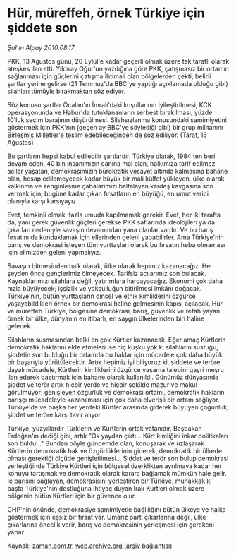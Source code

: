 # Hür, müreffeh, örnek Türkiye için şiddete son

*Şahin Alpay 2010.08.17*

<td class="columnist-detail">
<p>PKK, 13 Ağustos günü, 20 Eylül'e kadar geçerli olmak üzere tek taraflı olarak ateşkes ilan etti. Yıldıray Oğur'un yazdığına göre PKK, çatışmasız bir ortamın sağlanması için güçlerini çatışma ihtimali olan bölgelerden çekti; belirli şartlar yerine gelirse (21 Temmuz'da BBC'ye yaptığı açıklamada olduğu gibi) silahları tümüyle bırakmaktan söz ediyor.</p>
<p>
<div id="haberMetinDiv">
<p>Söz konusu şartlar Öcalan'ın İmralı'daki koşullarının iyileştirilmesi, KCK operasyonunda ve Habur'da tutuklananların serbest bırakılması, yüzde 10'luk seçim barajının düşürülmesi. Silahsızlanma konusundaki samimiyetini göstermek için PKK'nın (geçen ay BBC'ye söylediği gibi) bir grup militanını Birleşmiş Milletler'e teslim edebileceğinden de söz ediliyor. (Taraf, 15 Ağustos) 
<p>Bu şartların hepsi kabul edilebilir şartlardır. Türkiye olarak, 1984'ten beri devam eden, 40 bin insanımızın canına mal olan, halkımıza tarif edilmez acılar yaşatan, demokrasimizin bürokratik vesayet altında kalmasına bahane olan, hesap edilemeyecek kadar büyük bir mali külfet yükleyen, ülke olarak kalkınma ve zenginleşme çabalarımızı baltalayan kardeş kavgasına son vermek için, bugüne kadar çıkan fırsatların en büyüğü, en umut verici olanıyla karşı karşıyayız. 
<p>Evet, temkinli olmak, fazla umuda kapılmamak gerekir. Evet, her iki tarafta da, yani gerek güvenlik güçleri gerekse PKK saflarında ideolojileri ya da çıkarları nedeniyle savaşın devamından yana olanlar vardır. Ve bu barış fırsatını da kundaklamak için ellerinden geleni yapabilirler. Ama Türkiye'nin barış ve demokrasi isteyen tüm yurttaşları olarak bu fırsatın heba olmaması için elimizden geleni yapmalıyız.
<p> Savaşın bitmesinden halk olarak, ülke olarak hepimiz kazanacağız. Her şeyden önce gençlerimiz ölmeyecek. Tarifsiz acılarımız son bulacak. Kaynaklarımızı silahlara değil, yatırımlara harcayacağız. Ekonomi çok daha hızla büyüyecek; işsizlik ve yoksulluğun bitirilmesi imkânı doğacak. Türkiye'nin, bütün yurttaşların dinsel ve etnik kimliklerini özgürce yaşayabildikleri örnek bir demokrasi haline gelmesinin kapısı açılacak. Hür ve müreffeh Türkiye, bölgesine demokrasi, barış, güvenlik ve refah yayan örnek bir ülke, dünyanın en itibarlı, en saygın ülkelerinden biri haline gelecek. 
<p>Silahların susmasından belki en çok Kürtler kazanacak. Eğer amaç Kürtlerin demokratik haklarını elde etmeleri ise hiç kuşku yok ki silahların sustuğu, şiddetin son bulduğu bir ortamda bu haklar için mücadele çok daha büyük bir başarıyla yürütülecektir. Artık hepimiz iyi biliyoruz ki, şiddete ve teröre dayalı mücadele, Kürtlerin kimliklerini özgürce yaşama talebini gayri meşru ilan ederek bastırmak için bahane olarak kullanıldı. Günümüz dünyasında şiddet ve terör artık hiçbir yerde ve hiçbir şekilde mazur ve makul görülmüyor; genişleyen özgürlük ve demokrasi ortamı, demokratik hakların barışçı mücadeleyle kazanılması için çok daha elverişli bir ortam sağlıyor. Türkiye'de ve başka her yerdeki Kürtler arasında giderek büyüyen çoğunluk, şiddet ve teröre karşı tavır alıyor.
<p> Türkiye, yüzyıllardır Türklerin ve Kürtlerin ortak vatanıdır. Başbakan Erdoğan'ın dediği gibi, artık "Ok yaydan çıktı... Kürt kimliğini inkar politikaları son buldu!.." Bundan böyle gündemde olan, konuşarak ve uzlaşarak Kürtlerin demokratik hak ve özgürlüklerinin giderek, demokratik bir ülkede olması gerektiği ölçüde genişletilmesi... Şiddet ve terör son bulup demokrasi yerleştiğinde Türkiye Kürtleri için bölgesel özerklikten ayrılmaya kadar her konuyu tartışmak ve demokratik olarak karara bağlamak mümkün hale gelir. İç barışını sağlayan, demokrasisini yerleştiren bir Türkiye, muhakkak ki başta Türkiye'nin dostluğuna ihtiyaç duyan Irak Kürtleri olmak üzere bölgenin bütün Kürtleri için bir güvence olur. 
<p>CHP'nin önünde, demokrasiye samimiyetle bağlılığını bütün ülkeye ve halka göstermek için eşsiz bir fırsat var. Umarız parti çıkarlarına değil, ülke çıkarlarına öncelik verir, barış ve demokrasinin yerleşmesi için gerekeni yapar. </p></p></p></p></p></p></p></div>
</p>
<a href="http://web.archive.org/web/20110105045447/mailto:s.alpay@zaman.com.tr">
</a></td>

Kaynak: [zaman.com.tr](http://zaman.com.tr/yazar.do?yazino=1016719), [web.archive.org (arşiv bağlantısı)](http://web.archive.org/web/20110105045447/http://www.zaman.com.tr/yazar.do?yazino=1016719)
